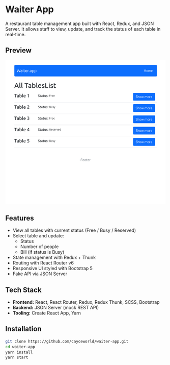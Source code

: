 # Waiter App

A restaurant table management app built with React, Redux, and JSON Server. It allows staff to view, update, and track the status of each table in real-time.

## Preview

![App Screenshot](./public/screenshot.png) 

## Features

- View all tables with current status (Free / Busy / Reserved)
- Select table and update:
  - Status
  - Number of people
  - Bill (if status is Busy)
- State management with Redux + Thunk
- Routing with React Router v6
- Responsive UI styled with Bootstrap 5
- Fake API via JSON Server

## Tech Stack

- **Frontend:** React, React Router, Redux, Redux Thunk, SCSS, Bootstrap
- **Backend:** JSON Server (mock REST API)
- **Tooling:** Create React App, Yarn

## Installation

```bash
git clone https://github.com/cayceworld/waiter-app.git
cd waiter-app
yarn install
yarn start

